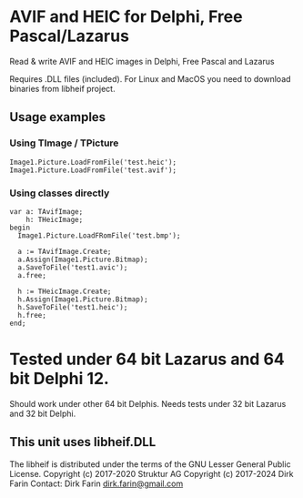 # AVIF and HEIC for Delphi, Free Pascal/Lazarus

Read &amp; write AVIF and HEIC images in Delphi, Free Pascal and Lazarus

Requires .DLL files (included). For Linux and MacOS you need to download binaries from libheif project.

## Usage examples

### Using TImage / TPicture

    Image1.Picture.LoadFromFile('test.heic');
    Image1.Picture.LoadFromFile('test.avif');

### Using classes directly

    var a: TAvifImage;
        h: THeicImage;
    begin
      Image1.Picture.LoadFRomFile('test.bmp');

      a := TAvifImage.Create;
      a.Assign(Image1.Picture.Bitmap);
      a.SaveToFile('test1.avic');
      a.free;

      h := THeicImage.Create;
      h.Assign(Image1.Picture.Bitmap);
      h.SaveToFile('test1.heic');
      h.free;
    end;

# Tested under 64 bit Lazarus and 64 bit Delphi 12.

Should work under other 64 bit Delphis.
Needs tests under 32 bit Lazarus and 32 bit Delphi.

## This unit uses libheif.DLL

The libheif is distributed under the terms of the GNU Lesser General Public License. 
Copyright (c) 2017-2020 Struktur AG
Copyright (c) 2017-2024 Dirk Farin
Contact: Dirk Farin dirk.farin@gmail.com
